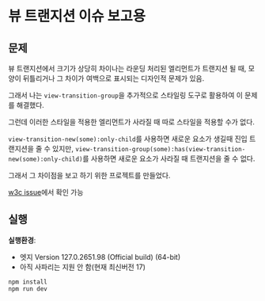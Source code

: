 # 뷰 트랜지션 이슈 보고용

## 문제

뷰 트랜지션에서 크기가 상당히 차이나는 라운딩 처리된 엘리먼트가 트랜지션 될 때, 
모양이 뒤틀리거나 그 차이가 여백으로 표시되는 디자인적 문제가 있음.

그래서 나는 `view-transition-group`을 추가적으로 스타일링 도구로 활용하여 이 문제를 해결했다.

그런데 이러한 스타일을 적용한 엘리먼트가 사라질 때 따로 스타일을 적용할 수가 없다.

`view-transition-new(some):only-child`를 사용하면 새로운 요소가 생길때 진입 트랜지션을 줄 수 있지만,
`view-transition-group(some):has(view-transition-new(some):only-child)`를 사용하면 새로운 요소가 사라질 때 트랜지션을 줄 수 없다.

그래서 그 차이점을 보고 하기 위한 프로젝트를 만들었다.

[w3c issue](https://github.com/w3c/csswg-drafts/issues/10728)에서 확인 가능

## 실행

**실행환경**:
- 엣지 Version 127.0.2651.98 (Official build) (64-bit)
- 아직 사파리는 지원 안 함(현재 최신버전 17)

```shell
npm install
npm run dev
```
